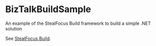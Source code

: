 BizTalkBuildSample
==================

An example of the StealFocus Build framework to build a simple .NET solution

See [StealFocus Build](https://github.com/StealFocus/Build).
